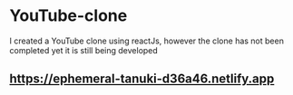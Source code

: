 # YouTube-clone

I created a YouTube clone using reactJs, however the clone has not been completed yet it is still being developed


## https://ephemeral-tanuki-d36a46.netlify.app

